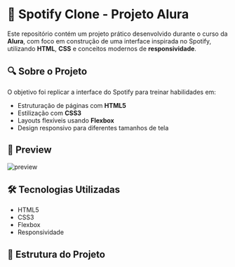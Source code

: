 # 🎵 Spotify Clone - Projeto Alura

Este repositório contém um projeto prático desenvolvido durante o curso da **Alura**, com foco em construção de uma interface inspirada no Spotify, utilizando **HTML**, **CSS** e conceitos modernos de **responsividade**.

## 🔍 Sobre o Projeto

O objetivo foi replicar a interface do Spotify para treinar habilidades em:

- Estruturação de páginas com **HTML5**
- Estilização com **CSS3**
- Layouts flexíveis usando **Flexbox**
- Design responsivo para diferentes tamanhos de tela

## 📸 Preview

![preview](preview-da-interface.png) <!-- Substitua pelo nome da imagem real, se houver -->

## 🛠️ Tecnologias Utilizadas

- HTML5  
- CSS3  
- Flexbox  
- Responsividade

## 📁 Estrutura do Projeto

